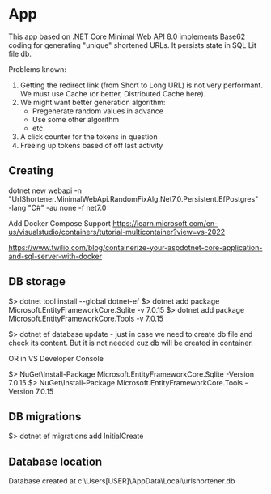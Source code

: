 # App

This app based on .NET Core Minimal Web API 8.0 implements Base62 coding for generating "unique" shortened URLs.
It persists state in SQL Lit file db.

Problems known:
1. Getting the redirect link (from Short to Long URL) is not very performant. We must use Cache (or better, Distributed Cache here).
2. We might want better generation algorithm:
	- Pregenerate random values in advance
	- Use some other algorithm
	- etc.
3. A click counter for the tokens in question
4. Freeing up tokens based of off last activity

## Creating

dotnet new webapi -n "UrlShortener.MinimalWebApi.RandomFixAlg.Net7.0.Persistent.EfPostgres" -lang "C#" -au none -f net7.0

Add Docker Compose Support https://learn.microsoft.com/en-us/visualstudio/containers/tutorial-multicontainer?view=vs-2022

https://www.twilio.com/blog/containerize-your-aspdotnet-core-application-and-sql-server-with-docker

## DB storage

$> dotnet tool install --global dotnet-ef
$> dotnet add package Microsoft.EntityFrameworkCore.Sqlite -v 7.0.15
$> dotnet add package Microsoft.EntityFrameworkCore.Tools -v 7.0.15

$> dotnet ef database update   - just in case we need to create db file and check its content. But it is not needed cuz db will be created in container.

OR in VS Developer Console

$> NuGet\Install-Package Microsoft.EntityFrameworkCore.Sqlite -Version 7.0.15
$> NuGet\Install-Package Microsoft.EntityFrameworkCore.Tools -Version 7.0.15

## DB migrations

$> dotnet ef migrations add InitialCreate

## Database location

Database created at c:\Users\[USER]\AppData\Local\urlshortener.db

